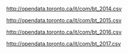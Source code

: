 http://opendata.toronto.ca/it/com/bt_2014.csv

http://opendata.toronto.ca/it/com/bt_2015.csv

http://opendata.toronto.ca/it/com/bt_2016.csv

http://opendata.toronto.ca/it/com/bt_2017.csv
